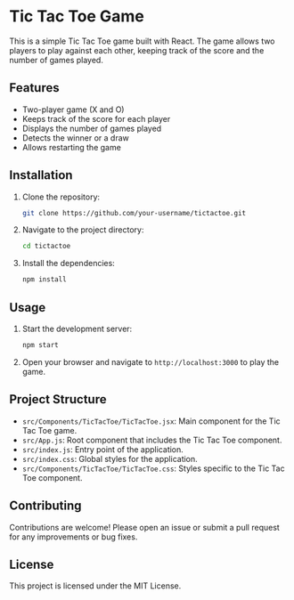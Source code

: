 # Tic Tac Toe Game

This is a simple Tic Tac Toe game built with React. The game allows two players to play against each other, keeping track of the score and the number of games played.

## Features

- Two-player game (X and O)
- Keeps track of the score for each player
- Displays the number of games played
- Detects the winner or a draw
- Allows restarting the game

## Installation

1. Clone the repository:
    ```sh
    git clone https://github.com/your-username/tictactoe.git
    ```
2. Navigate to the project directory:
    ```sh
    cd tictactoe
    ```
3. Install the dependencies:
    ```sh
    npm install
    ```

## Usage

1. Start the development server:
    ```sh
    npm start
    ```
2. Open your browser and navigate to `http://localhost:3000` to play the game.

## Project Structure

- `src/Components/TicTacToe/TicTacToe.jsx`: Main component for the Tic Tac Toe game.
- `src/App.js`: Root component that includes the Tic Tac Toe component.
- `src/index.js`: Entry point of the application.
- `src/index.css`: Global styles for the application.
- `src/Components/TicTacToe/TicTacToe.css`: Styles specific to the Tic Tac Toe component.

## Contributing

Contributions are welcome! Please open an issue or submit a pull request for any improvements or bug fixes.

## License

This project is licensed under the MIT License.
